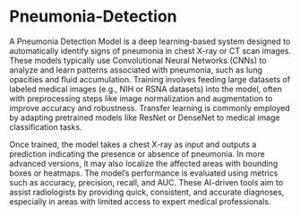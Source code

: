 # Pneumonia-Detection
A Pneumonia Detection Model is a deep learning-based system designed to automatically identify signs of pneumonia in chest X-ray or CT scan images. These models typically use Convolutional Neural Networks (CNNs) to analyze and learn patterns associated with pneumonia, such as lung opacities and fluid accumulation.
Training involves feeding large datasets of labeled medical images (e.g., NIH or RSNA datasets) into the model, often with preprocessing steps like image normalization and augmentation to improve accuracy and robustness. Transfer learning is commonly employed by adapting pretrained models like ResNet or DenseNet to medical image classification tasks.

Once trained, the model takes a chest X-ray as input and outputs a prediction indicating the presence or absence of pneumonia. In more advanced versions, it may also localize the affected areas with bounding boxes or heatmaps. The model’s performance is evaluated using metrics such as accuracy, precision, recall, and AUC. These AI-driven tools aim to assist radiologists by providing quick, consistent, and accurate diagnoses, especially in areas with limited access to expert medical professionals.
